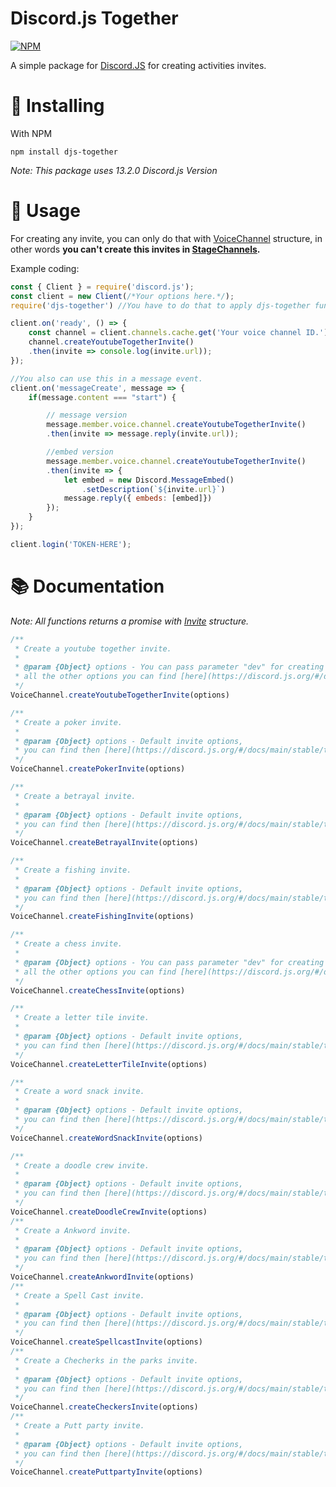 <p align="center">
<h1><strong>Discord.js Together</strong></h1>

[![NPM](https://nodei.co/npm/djs-together.png)](https://nodei.co/npm/djs-together)

A simple package for [Discord.JS](https://www.npmjs.com/package/discord.js) for creating activities invites.

# 📌 Installing

With NPM
```
npm install djs-together
```

*Note: This package uses 13.2.0 Discord.js Version*

# 🔌 Usage

For creating any invite, you can only do that with [VoiceChannel](https://discord.js.org/#/docs/main/stable/class/VoiceChannel) structure, in other words **you can't create this invites in [StageChannels](https://discord.js.org/#/docs/main/stable/class/StageChannel).**

Example coding:
```js
const { Client } = require('discord.js');
const client = new Client(/*Your options here.*/);
require('djs-together') //You have to do that to apply djs-together functions.

client.on('ready', () => {
    const channel = client.channels.cache.get('Your voice channel ID.');
    channel.createYoutubeTogetherInvite()
    .then(invite => console.log(invite.url));
});

//You also can use this in a message event.
client.on('messageCreate', message => {
    if(message.content === "start") {

        // message version
        message.member.voice.channel.createYoutubeTogetherInvite()
        .then(invite => message.reply(invite.url));

        //embed version
        message.member.voice.channel.createYoutubeTogetherInvite()
        .then(invite => {
            let embed = new Discord.MessageEmbed()
                .setDescription(`${invite.url}`)
            message.reply({ embeds: [embed]})
        });
    }
});

client.login('TOKEN-HERE');
```

# 📚 Documentation

*Note: All functions returns a promise with [Invite](https://discord.js.org/#/docs/main/stable/class/Invite) structure.*

```js
/**
 * Create a youtube together invite.
 * 
 * @param {Object} options - You can pass parameter "dev" for creating a development youtube together,
 * all the other options you can find [here](https://discord.js.org/#/docs/main/stable/typedef/CreateInviteOptions)
 */
VoiceChannel.createYoutubeTogetherInvite(options)

/**
 * Create a poker invite.
 * 
 * @param {Object} options - Default invite options,
 * you can find then [here](https://discord.js.org/#/docs/main/stable/typedef/CreateInviteOptions)
 */
VoiceChannel.createPokerInvite(options)

/**
 * Create a betrayal invite.
 * 
 * @param {Object} options - Default invite options,
 * you can find then [here](https://discord.js.org/#/docs/main/stable/typedef/CreateInviteOptions)
 */
VoiceChannel.createBetrayalInvite(options)

/**
 * Create a fishing invite.
 * 
 * @param {Object} options - Default invite options,
 * you can find then [here](https://discord.js.org/#/docs/main/stable/typedef/CreateInviteOptions)
 */
VoiceChannel.createFishingInvite(options)

/**
 * Create a chess invite.
 * 
 * @param {Object} options - You can pass parameter "dev" for creating a development chess,
 * all the other options you can find [here](https://discord.js.org/#/docs/main/stable/typedef/CreateInviteOptions)
 */
VoiceChannel.createChessInvite(options)

/**
 * Create a letter tile invite.
 * 
 * @param {Object} options - Default invite options,
 * you can find then [here](https://discord.js.org/#/docs/main/stable/typedef/CreateInviteOptions)
 */
VoiceChannel.createLetterTileInvite(options)

/**
 * Create a word snack invite.
 * 
 * @param {Object} options - Default invite options,
 * you can find then [here](https://discord.js.org/#/docs/main/stable/typedef/CreateInviteOptions)
 */
VoiceChannel.createWordSnackInvite(options)

/**
 * Create a doodle crew invite.
 * 
 * @param {Object} options - Default invite options,
 * you can find then [here](https://discord.js.org/#/docs/main/stable/typedef/CreateInviteOptions)
 */
VoiceChannel.createDoodleCrewInvite(options)
/**
 * Create a Ankword invite.
 * 
 * @param {Object} options - Default invite options,
 * you can find then [here](https://discord.js.org/#/docs/main/stable/typedef/CreateInviteOptions)
 */
VoiceChannel.createAnkwordInvite(options)
/**
 * Create a Spell Cast invite.
 * 
 * @param {Object} options - Default invite options,
 * you can find then [here](https://discord.js.org/#/docs/main/stable/typedef/CreateInviteOptions)
 */
VoiceChannel.createSpellcastInvite(options)
/**
 * Create a Checherks in the parks invite.
 * 
 * @param {Object} options - Default invite options,
 * you can find then [here](https://discord.js.org/#/docs/main/stable/typedef/CreateInviteOptions)
 */
VoiceChannel.createCheckersInvite(options)
/**
 * Create a Putt party invite.
 * 
 * @param {Object} options - Default invite options,
 * you can find then [here](https://discord.js.org/#/docs/main/stable/typedef/CreateInviteOptions)
 */
VoiceChannel.createPuttpartyInvite(options)
```
